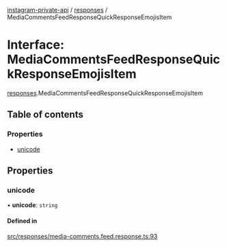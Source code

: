 [instagram-private-api](../../README.md) / [responses](../../modules/responses.md) / MediaCommentsFeedResponseQuickResponseEmojisItem

# Interface: MediaCommentsFeedResponseQuickResponseEmojisItem

[responses](../../modules/responses.md).MediaCommentsFeedResponseQuickResponseEmojisItem

## Table of contents

### Properties

- [unicode](MediaCommentsFeedResponseQuickResponseEmojisItem.md#unicode)

## Properties

### unicode

• **unicode**: `string`

#### Defined in

[src/responses/media-comments.feed.response.ts:93](https://github.com/Nerixyz/instagram-private-api/blob/4971f34/src/responses/media-comments.feed.response.ts#L93)
